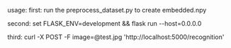 usage:
first: run the preprocess_dataset.py to create embedded.npy

second:
  	set FLASK_ENV=development && flask run --host=0.0.0.0
	
third:
	curl -X POST -F image=@test.jpg 'http://localhost:5000/recognition'
